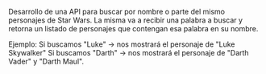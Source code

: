 Desarrollo de una API para buscar por nombre o parte del mismo personajes de Star Wars. La misma va a recibir una palabra a buscar y retorna un listado de personajes que contengan esa palabra en su nombre.

Ejemplo:
Si buscamos "Luke" ->  nos mostrará el personaje de "Luke Skywalker"
Si buscamos "Darth" -> nos mostrará el personaje de "Darth Vader" y "Darth Maul".

